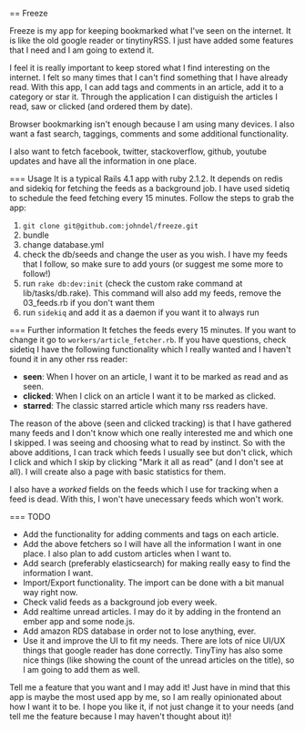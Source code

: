 == Freeze

Freeze is my app for keeping bookmarked what I've seen on the internet. It is like the old google reader or tinytinyRSS. I just have added some features that I need and I am going to extend it.

I feel it is really important to keep stored what I find interesting on the internet. I felt so many times that I can't find something that I have already read. With this app, I can add tags and comments in an article, add it to a category or star it. Through the application I can distiguish the articles I read, saw or clicked (and ordered them by date).

Browser bookmarking isn't enough because I am using many devices. I also want a fast search, taggings, comments and some additional functionality.

I also want to fetch facebook, twitter, stackoverflow, github, youtube updates and have all the information in one place.

=== Usage
It is a typical Rails 4.1 app with ruby 2.1.2. It depends on redis and sidekiq for fetching the feeds as a background job. I have used sidetiq to schedule the feed fetching every 15 minutes. Follow the steps to grab the app:
1. `git clone git@github.com:johndel/freeze.git`
2. bundle
3. change database.yml
4. check the db/seeds and change the user as you wish. I have my feeds that I follow, so make sure to add yours (or suggest me some more to follow!)
5. run `rake db:dev:init` (check the custom rake command at lib/tasks/db.rake). This command will also add my feeds, remove the 03_feeds.rb if you don't want them
6. run `sidekiq` and add it as a daemon if you want it to always run

=== Further information
It fetches the feeds every 15 minutes. If you want to change it go to `workers/article_fetcher.rb`. If you have questions, check sidetiq
I have the following functionality which I really wanted and I haven't found it in any other rss reader:
- **seen**: When I hover on an article, I want it to be marked as read and as seen.
- **clicked**: When I click on an article I want it to be marked as clicked.
- **starred**: The classic starred article which many rss readers have.

The reason of the above (seen and clicked tracking) is that I have gathered many feeds and I don't know which one really interested me and which one I skipped. I was seeing and choosing what to read by instinct. So with the above additions, I can track which feeds I usually see but don't click, which I click and which I skip by clicking "Mark it all as read" (and I don't see at all). I will create also a page with basic statistics for them.

I also have a *worked* fields on the feeds which I use for tracking when a feed is dead. With this, I won't have unecessary feeds which won't work.

=== TODO
- Add the functionality for adding comments and tags on each article.
- Add the above fetchers so I will have all the information I want in one place. I also plan to add custom articles when I want to.
- Add search (preferably elasticsearch) for making really easy to find the information I want.
- Import/Export functionality. The import can be done with a bit manual way right now.
- Check valid feeds as a background job every week.
- Add realtime unread articles. I may do it by adding in the frontend an ember app and some node.js.
- Add amazon RDS database in order not to lose anything, ever.
- Use it and improve the UI to fit my needs. There are lots of nice UI/UX things that google reader has done correctly. TinyTiny has also some nice things (like showing the count of the unread articles on the title), so I am going to add them as well.

Tell me a feature that you want and I may add it! Just have in mind that this app is maybe the most used app by me, so I am really opinionated about how I want it to be. I hope you like it, if not just change it to your needs (and tell me the feature because I may haven't thought about it)!





